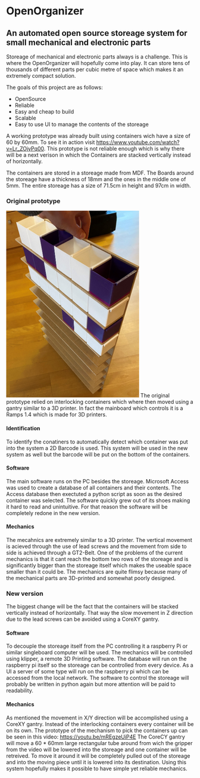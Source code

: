 # OpenOrganizer
## An automated open source storeage system for small mechanical and electronic parts

Storeage of mechanical and electronic parts always is a challenge. This is where the OpenOrganizer will hopefully come into play. It can store tens of thousands of different parts per cubic metre of space which makes it an extremely compact solution.

The goals of this project are as follows:
* OpenSource
* Reliable
* Easy and cheap to build
* Scalable
* Easy to use UI to manage the contents of the storeage

A working prototype was already built using containers wich have a size of 60 by 60mm. To see it in action visit https://www.youtube.com/watch?v=Lr_ZOjyPq00. This prototype is not reliable enough which is why there will be a next verison in which the Containers are stacked vertically instead of horizontally.

The containers are stored in a storeage made from MDF. The Boards around the storeage have a thickness of 18mm and the ones in the middle one of 5mm. The entire storeage has a size of 71.5cm in height and 97cm in width.

### Original prototype
<img src="https://github.com/PascalBilger/OpenOrganizer/blob/assets/Pictures/Interlocking_containers_example.jpg" alt="alt text" height="500" >
The original prototype relied on interlocking containers which where then moved using a gantry similar to a 3D printer. In fact the mainboard which controls it is a Ramps 1.4 which is made for 3D printers.

#### Identification
To identify the conatiners to automatically detect which container was put into the system a 2D Barcode is used. This system will be used in the new system as well but the barcode will be put on the bottom of the containers.

#### Software
The main software runs on the PC besides the storeage.
Microsoft Access was used to create a database of all containers and their contents. The Access database then exectuted a python script as soon as the desired container was selected.
The software quickly grew out of its shoes making it hard to read and unintuitive. For that reason the software will be completely redone in the new version.

#### Mechanics
The mecahnics are extremely similar to a 3D printer. The vertical movement is acieved through the use of lead screws and the movement from side to side is achieved through a GT2-Belt. One of the problems of the current mechanics is that it cant reach the bottom two rows of the storeage and is significantly bigger than the storeage itself which makes the useable space smaller than it could be. The mechanics are quite flimsy because many of the mechanical parts are 3D-printed and somewhat poorly designed.

### New version
The biggest change will be the fact that the containers will be stacked vertically instead of horizontally. That way the slow movement in Z direction due to the lead screws can be avoided using a CoreXY gantry.

#### Software
To decouple the storeage itself from the PC controlling it a raspberry Pi or similar singleboard computer will be used. The mechanics will be controlled using klipper, a remote 3D Printing software.
The database will run on the raspberry pi itself so the storeage can be controlled from every device. As a UI a server of some type will run on the raspberry pi which can be accessed from the local network.
The software to control the storeage will probably be written in python again but more attention will be paid to readability.

#### Mechanics
As mentioned the movement in X/Y direction will be accomplished using a CoreXY gantry. Instead of the interlocking containers every container will be on its own. The prototype of the mechanism to pick the containers up can be seen in this video: https://youtu.be/mREgzeUiP4E
The CoreCY gantry will move a 60 * 60mm large rectangular tube around from wich the gripper from the video will be lowered into the storeage and one container will be retreived. To move it around it will be completely pulled out of the storeage and into the moving piece until it is lowered into its destination. Using this system hopefully makes it possible to have simple yet reliable mechanics.
